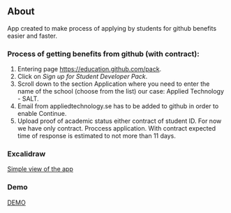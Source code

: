 ## About
App created to make process of applying by students for github benefits easier and faster. 

### Process of getting benefits from github (with contract):
1. Entering page https://education.github.com/pack.
2. Click on *Sign up for Student Developer Pack*.
3. Scroll down to the section Application where you need to enter the name of the school (choose from the list) our case: Applied Technology - SALT.
4. Email from appliedtechnology.se has to be added to github in order to enable Continue. 
5. Upload proof of academic status either contract of student ID. For now we have only contract. Proccess application. With contract expected time of response is estimated to not more than 11 days.


### Excalidraw 
[Simple view of the app](https://excalidraw.com/#json=bTwsnrCGFfx5t6UX28L74,IhnCz-hZiStd2vf0rz3djw)

### Demo
[DEMO](https://fuzzy-garbanzo-93ok8on.pages.github.io/)


